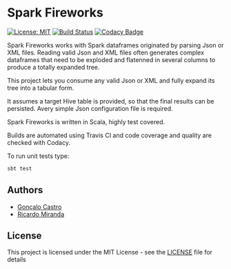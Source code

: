 # Spark Fireworks

[![License: MIT](https://img.shields.io/badge/License-MIT-yellow.svg)](https://opensource.org/licenses/MIT)
[![Build Status](https://travis-ci.org/sparkfireworks/spark-fireworks.svg?branch=master)](https://travis-ci.org/sparkfireworks/spark-fireworks)
[![Codacy Badge](https://api.codacy.com/project/badge/Grade/a0d361f5f03e45b4ae1d97d67145deee)](https://www.codacy.com/app/mail_62/spark-fireworks?utm_source=github.com&amp;utm_medium=referral&amp;utm_content=sparkfireworks/spark-fireworks&amp;utm_campaign=Badge_Grade)

Spark Fireworks works with Spark dataframes originated by parsing Json or XML files. Reading valid Json and XML files often generates complex dataframes that need to be exploded and flatenned in several columns to produce a totally expanded tree.

This project lets you consume any valid Json or XML and fully expand its tree into a tabular form.

It assumes a target Hive table is provided, so that the final results can be persisted. Avery simple Json configuration file is required.

Spark Fireworks is written in Scala, highly test covered.

Builds are automated using Travis CI and code coverage and quality are checked with Codacy.

To run unit tests type:
```bash
sbt test
```

## Authors
*   [Gonçalo Castro](https://github.com/GoncaloCCastro)
*   [Ricardo Miranda](https://github.com/RicardoMiranda)

## License
This project is licensed under the MIT License - see the [LICENSE](LICENSE) file for details
